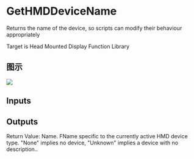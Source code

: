 # GetHMDDeviceName

Returns the name of the device, so scripts can modify their behaviour appropriately

Target is Head Mounted Display Function Library

## 图示

![]($-20221218-19234471.png)

## Inputs

## Outputs

Return Value: Name. FName specific to the currently active HMD device type. "None" implies no device, "Unknown" implies a device with no description..

